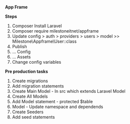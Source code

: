 **App Frame**

<b>Steps</b>

<ol>

<li>Composer Install Laravel</li>
<li>Composer require milestoneitnet/appframe</li>
<li>Update config > auth > providers > users > model >> Milestone\Appframe\User::class </li>
<li>Publish</li>
<li>... Config</li>
<li>... Assets</li>
<li>Change config variables</li>

</ol>

<b>Pre production tasks</b>
<ol>
<li>Create migrations</li>
<li>Add migration statements</li>
<li>Create Main Model - In src which extends Laravel Model</li>
<li>Create All Models</li>
<li>Add Model statement - protected $table</li>
<li>Model - Update namespace and dependends</li>
<li>Create Seeders</li>
<li>Add seed statements</li>
</ol>
